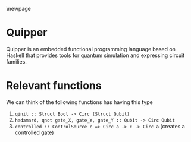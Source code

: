 \newpage

# Quipper

Quipper is an embedded functional programming language based on Haskell that provides tools for quantum simulation and expressing circuit families.

# Relevant functions

We can think of the following functions has having this type

1. `qinit :: Struct Bool -> Circ (Struct Qubit)`
2. `hadamard, qnot gate_X, gate_Y, gate_Y :: Qubit -> Circ Qubit`
3. `controlled :: ControlSource c => Circ a -> c -> Circ a` (creates a controlled gate)

<!-- Local Variables: -->
<!-- ispell-local-dictionary: "british" -->
<!-- End: -->
